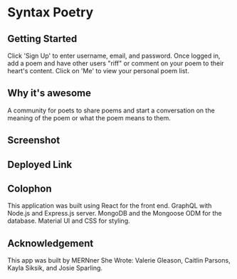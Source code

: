 # Syntax Poetry 

## Getting Started 
Click 'Sign Up' to enter username, email, and password. Once logged in, add a poem and have other users "riff" or comment on your poem to their heart's content. Click on 'Me' to view your personal poem list. 

## Why it's awesome 
A community for poets to share poems and start a conversation on the meaning of the poem or what the poem means to them. 


## Screenshot 

## Deployed Link

## Colophon 
This application was built using React for the front end. GraphQL with Node.js and Express.js server. MongoDB and the Mongoose ODM for the database. Material UI and CSS for styling. 

## Acknowledgement 
This app was built by MERNner She Wrote: Valerie Gleason, Caitlin Parsons, Kayla Siksik, and Josie Sparling. 